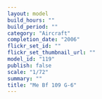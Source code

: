 ```yaml
---
layout: model
build_hours: ""
build_period: ""
category: "Aircraft"
completion_date: "2006"
flickr_set_id: ""
flickr_set_thumbnail_url: ""
model_id: "119"
publish: false
scale: "1/72"
summary: ""
title: "Me Bf 109 G-6"
---
```



